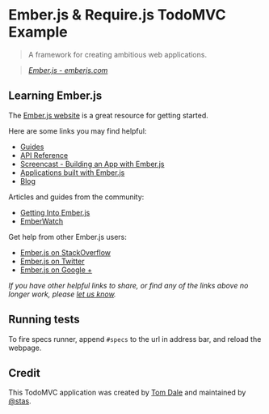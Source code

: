 # Ember.js & Require.js TodoMVC Example

> A framework for creating ambitious web applications.

> _[Ember.js - emberjs.com](http://emberjs.com)_


## Learning Ember.js

The [Ember.js website](http://emberjs.com) is a great resource for getting started.

Here are some links you may find helpful:

* [Guides](http://emberjs.com/guides)
* [API Reference](http://emberjs.com/api)
* [Screencast - Building an App with Ember.js](https://www.youtube.com/watch?v=Ga99hMi7wfY)
* [Applications built with Ember.js](http://emberjs.com/ember-users)
* [Blog](http://emberjs.com/blog)

Articles and guides from the community:

* [Getting Into Ember.js](http://net.tutsplus.com/tutorials/javascript-ajax/getting-into-ember-js)
* [EmberWatch](http://emberwatch.com)

Get help from other Ember.js users:

* [Ember.js on StackOverflow](http://stackoverflow.com/questions/tagged/ember.js)
* [Ember.js on Twitter](http://twitter.com/emberjs)
* [Ember.js on Google +](https://plus.google.com/communities/106387049790387471205)

_If you have other helpful links to share, or find any of the links above no longer work, please [let us know](https://github.com/addyosmani/todomvc/issues)._


## Running tests

To fire specs runner, append `#specs` to the url in address bar, and reload the webpage.


## Credit

This TodoMVC application was created by [Tom Dale](https://github.com/tomdale) and maintained by [@stas](https://github.com/stas).
